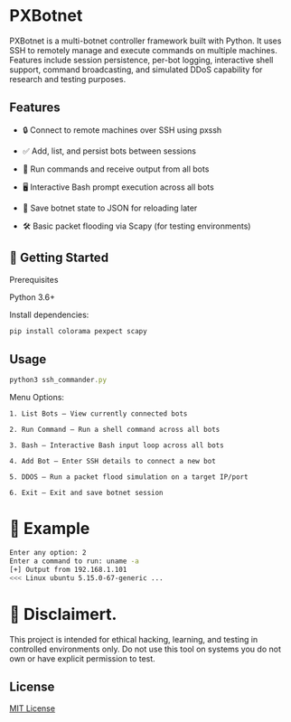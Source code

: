 
# PXBotnet


PXBotnet is a multi-botnet controller framework built with Python. It uses SSH to remotely manage and execute commands on multiple machines. Features include session persistence, per-bot logging, interactive shell support, command broadcasting, and simulated DDoS capability for research and testing purposes.

## Features

- 🔒 Connect to remote machines over SSH using pxssh

- ✅ Add, list, and persist bots between sessions

- 🧠 Run commands and receive output from all bots

- 🖥️ Interactive Bash prompt execution across all bots

- 💾 Save botnet state to JSON for reloading later

- 🛠️ Basic packet flooding via Scapy (for testing environments)




## 🚀 Getting Started


Prerequisites

Python 3.6+

Install dependencies:
```bash
pip install colorama pexpect scapy
```
## Usage

```javascript
python3 ssh_commander.py

```
Menu Options:

    1. List Bots – View currently connected bots

    2. Run Command – Run a shell command across all bots

    3. Bash – Interactive Bash input loop across all bots

    4. Add Bot – Enter SSH details to connect a new bot

    5. DDOS – Run a packet flood simulation on a target IP/port

    6. Exit – Exit and save botnet session

# 📝 Example
```bash
Enter any option: 2
Enter a command to run: uname -a
[+] Output from 192.168.1.101
<<< Linux ubuntu 5.15.0-67-generic ...
```
# 🛑 Disclaimert.
This project is intended for ethical hacking, learning, and testing in controlled environments only.
Do not use this tool on systems you do not own or have explicit permission to test.


## License

[MIT License](https://choosealicense.com/licenses/mit/)

